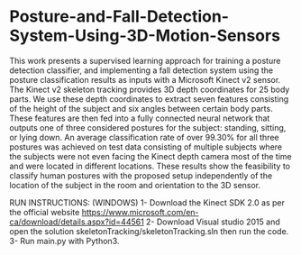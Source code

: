 # Posture-and-Fall-Detection-System-Using-3D-Motion-Sensors
This work presents a supervised learning approach for training a posture detection classifier, and implementing a fall detection system using the posture classification results as inputs with a Microsoft Kinect v2 sensor. The Kinect v2 skeleton tracking provides 3D depth coordinates for 25 body parts. We use these depth coordinates to extract seven features consisting of the height of the subject and six angles between certain body parts. These features are then fed into a fully connected neural network that outputs one of three considered postures for the subject: standing, sitting, or lying down. An average classification rate of over 99.30% for all three postures was achieved on test data consisting of multiple subjects where the subjects were not even facing the Kinect depth camera most of the time and were located in different locations. These results show the feasibility to classify human postures with the proposed setup independently of the location of the subject in the room and orientation to the 3D sensor.

RUN INSTRUCTIONS: (WINDOWS)
1- Download the Kinect SDK 2.0 as per the official website https://www.microsoft.com/en-ca/download/details.aspx?id=44561
2- Download Visual studio 2015 and open the solution skeletonTracking/skeletonTracking.sln then run the code.
3- Run main.py with Python3.
